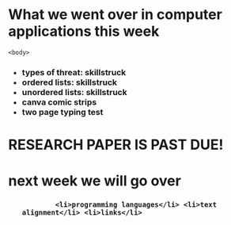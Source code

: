 <!DOCTYPE html>
<html>
    <head>
    <h1>What we went over in computer applications this week</h1>
    <title>weekly computer applications lessons </title>
    </head>

    <body>
<h3>
    <ul>
    <li>types of threat: skillstruck <li>ordered lists: skillstruck <li>unordered lists: skillstruck <li>canva comic strips <li>two page typing test</h3>
    <footer>
        <h1>RESEARCH PAPER IS PAST DUE!</h1>
        <h1>next week we will go over</h1>
        <h3>
            <ul>

            <li>programming languages</li> <li>text alignment</li> <li>links</li>
</html>
